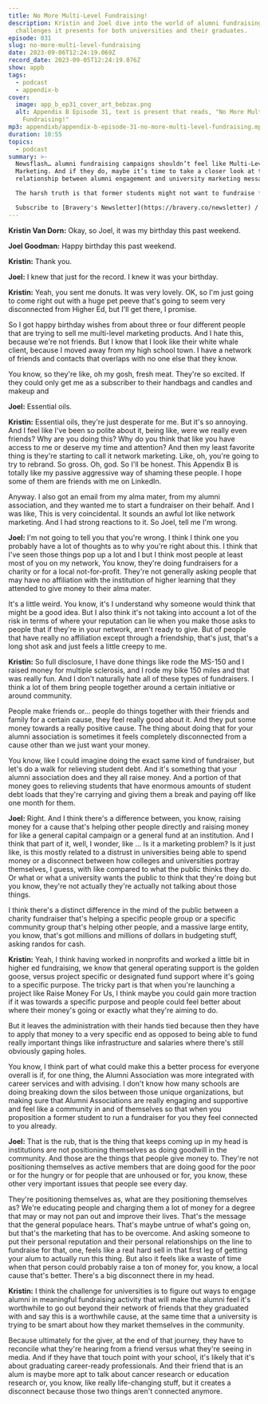 ```yaml
---
title: No More Multi-Level Fundraising!
description: Kristin and Joel dive into the world of alumni fundraising and the
  challenges it presents for both universities and their graduates.
episode: 031
slug: no-more-multi-level-fundraising
date: 2023-09-06T12:24:19.069Z
record_date: 2023-09-05T12:24:19.076Z
show: appb
tags:
  - podcast
  - appendix-b
cover:
  image: app_b_ep31_cover_art_bebzax.png
  alt: Appendix B Episode 31, text is present that reads, "No More Multi-Level
    Fundraising!"
mp3: appendixb/appendix-b-episode-31-no-more-multi-level-fundraising.mp3
duration: 10:55
topics:
  - podcast
summary: >-
  Newsflash… alumni fundraising campaigns shouldn’t feel like Multi-Level
  Marketing. And if they do, maybe it’s time to take a closer look at the
  relationship between alumni engagement and university marketing messages.

  The harsh truth is that former students might not want to fundraise for their alma mater simply because they don’t fully identify with it anymore. But luckily, Joel and Kristin have thoughts…

  Subscribe to [Bravery's Newsletter](https://bravery.co/newsletter) / [Follow Kristin](https://www.linkedin.com/in/kristinvandorn/) / [Follow Joel](https://linkedin.com/in/joelgoodman/) / [Follow Bravery on LinkedIn](https://www.linkedin.com/company/bravery-media/)
---
```

**Kristin Van Dorn:**
Okay, so Joel, it was my birthday this past weekend.

**Joel Goodman:**
Happy birthday this past weekend.

**Kristin:**
Thank you.

**Joel:**
I knew that just for the record. I knew it was your birthday.

**Kristin:**
Yeah, you sent me donuts. It was very lovely. OK, so I'm just going to come right out with a huge pet peeve that's going to seem very disconnected from Higher Ed, but I'll get there, I promise.

So I got happy birthday wishes from about three or four different people that are trying to sell me multi-level marketing products. And I hate this, because we're not friends. But I know that I look like their white whale client, because I moved away from my high school town. I have a network of friends and contacts that overlaps with no one else that they know.

You know, so they're like, oh my gosh, fresh meat. They're so excited. If they could only get me as a subscriber to their handbags and candles and makeup and

**Joel:**
Essential oils.

**Kristin:**
Essential oils, they're just desperate for me. But it's so annoying. And I feel like I've been so polite about it, being like, were we really even friends? Why are you doing this? Why do you think that like you have access to me or deserve my time and attention? And then my least favorite thing is they're starting to call it network marketing. Like, oh, you're going to try to rebrand. So gross. Oh, god. So I'll be honest. This Appendix B is totally like my passive aggressive way of shaming these people. I hope some of them are friends with me on LinkedIn.

Anyway. I also got an email from my alma mater, from my alumni association, and they wanted me to start a fundraiser on their behalf. And I was like, This is very coincidental. It sounds an awful lot like network marketing. And I had strong reactions to it. So Joel, tell me I'm wrong.

**Joel:**
I'm not going to tell you that you're wrong. I think I think one you probably have a lot of thoughts as to why you're right about this. I think that I've seen those things pop up a lot and I but I think most people at least most of you on my network, You know, they're doing fundraisers for a charity or for a local not-for-profit. They're not generally asking people that may have no affiliation with the institution of higher learning that they attended to give money to their alma mater. 

It's a little weird. You know, it's I understand why someone would think that might be a good idea. But I also think it's not taking into account a lot of the risk in terms of where your reputation can lie when you make those asks to people that if they're in your network, aren't ready to give. But of people that have really no affiliation except through a friendship, that's just, that's a long shot ask and just feels a little creepy to me.

**Kristin:**
So full disclosure, I have done things like rode the MS-150 and I raised money for multiple sclerosis, and I rode my bike 150 miles and that was really fun. And I don't naturally hate all of these types of fundraisers. I think a lot of them bring people together around a certain initiative or around community. 

People make friends or... people do things together with their friends and family for a certain cause, they feel really good about it. And they put some money towards a really positive cause. The thing about doing that for your alumni association is sometimes it feels completely disconnected from a cause other than we just want your money.

You know, like I could imagine doing the exact same kind of fundraiser, but let's do a walk for relieving student debt. And it's something that your alumni association does and they all raise money. And a portion of that money goes to relieving students that have enormous amounts of student debt loads that they're carrying and giving them a break and paying off like one month for them.

**Joel:**
Right. And I think there's a difference between, you know, raising money for a cause that's helping other people directly and raising money for like a general capital campaign or a general fund at an institution. And I think that part of it, well, I wonder, like ... Is it a marketing problem? Is it just like, is this mostly related to a distrust in universities being able to spend money or a disconnect between how colleges and universities portray themselves, I guess, with like compared to what the public thinks they do. Or what or what a university wants the public to think that they're doing but you know, they're not actually they're actually not talking about those things.

I think there's a distinct difference in the mind of the public between a charity fundraiser that's helping a specific people group or a specific community group that's helping other people, and a massive large entity, you know, that's got millions and millions of dollars in budgeting stuff, asking randos for cash.

**Kristin:**
Yeah, I think having worked in nonprofits and worked a little bit in higher ed fundraising, we know that general operating support is the golden goose, versus project specific or designated fund support where it's going to a specific purpose. The tricky part is that when you're launching a project like Raise Money For Us, I think maybe you could gain more traction if it was towards a specific purpose and people could feel better about where their money's going or exactly what they're aiming to do. 

But it leaves the administration with their hands tied because then they have to apply that money to a very specific end as opposed to being able to fund really important things like infrastructure and salaries where there's still obviously gaping holes. 

You know, I think part of what could make this a better process for everyone overall is if, for one thing, the Alumni Association was more integrated with career services and with advising. I don't know how many schools are doing breaking down the silos between those unique organizations, but making sure that Alumni Associations are really engaging and supportive and feel like a community in and of themselves so that when you proposition a former student to run a fundraiser for you they feel connected to you already.

**Joel:**
That is the rub, that is the thing that keeps coming up in my head is institutions are not positioning themselves as doing goodwill in the community. And those are the things that people give money to. They're not positioning themselves as active members that are doing good for the poor or for the hungry or for people that are unhoused or for, you know, these other very important issues that people see every day. 

They're positioning themselves as, what are they positioning themselves as? We're educating people and charging them a lot of money for a degree that may or may not pan out and improve their lives. That's the message that the general populace hears. That's maybe untrue of what's going on, but that's the marketing that has to be overcome. And asking someone to put their personal reputation and their personal relationships on the line to fundraise for that, one, feels like a real hard sell in that first leg of getting your alum to actually run this thing. But also it feels like a waste of time when that person could probably raise a ton of money for, you know, a local cause that's better. There's a big disconnect there in my head.

**Kristin:**
I think the challenge for universities is to figure out ways to engage alumni in meaningful fundraising activity that will make the alumni feel it's worthwhile to go out beyond their network of friends that they graduated with and say this is a worthwhile cause, at the same time that a university is trying to be smart about how they market themselves in the community. 

Because ultimately for the giver, at the end of that journey, they have to reconcile what they're hearing from a friend versus what they're seeing in media. And if they have that touch point with your school, it's likely that it's about graduating career-ready professionals. And their friend that is an alum is maybe more apt to talk about cancer research or education research or, you know, like really life-changing stuff, but it creates a disconnect because those two things aren't connected anymore.